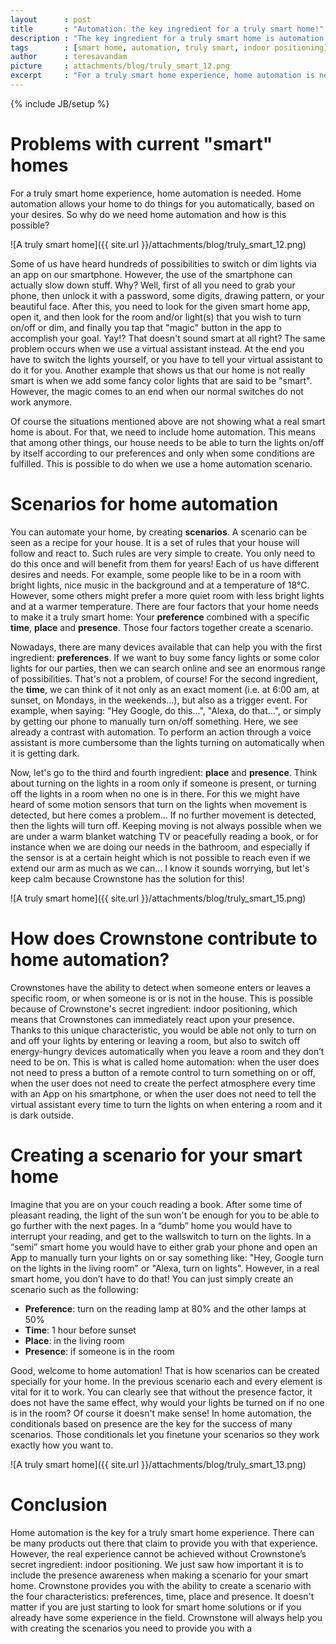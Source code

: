 ```yaml
---
layout      : post
title       : "Automation: the key ingredient for a truly smart home!"
description : "The key ingredient for a truly smart home is automation. Without automation a smart phone is just a remote control. An automated home can react to your presence, as long as it knows where you are. That is why indoor positioning is part of the Crownstone Smart Home solution. Lights go on there where you are, as in the movies."
tags        : [smart home, automation, truly smart, indoor positioning]
author      : teresavandam
picture     : attachments/blog/truly_smart_12.png
excerpt     : "For a truly smart home experience, home automation is needed. Home automation allows your home to do things for you automatically, based on your desires. So why do we need home automation and how is this possible?"
---
```

{% include JB/setup %}

# Problems with current "smart" homes

For a truly smart home experience, home automation is needed.  Home automation allows your home to do things for you automatically, based on your desires. So why do we need home automation and how is this possible?

![A truly smart home]({{ site.url }}/attachments/blog/truly_smart_12.png)

Some of us have heard hundreds of possibilities to switch or dim lights via an app on our smartphone. However, the use of the smartphone can actually slow down stuff. Why? Well, first of all you need to grab your phone, then unlock it with a password, some digits, drawing pattern, or your beautiful face. After this, you need to look for the given smart home app, open it, and then look for the room and/or light(s) that you wish to turn on/off or dim, and finally you tap that "magic" button in the app to accomplish your goal. Yay!? That doesn't sound smart at all right? The same problem occurs when we use a virtual assistant instead. At the end you have to switch the lights yourself, or you have to tell your virtual assistant to do it for you. Another example that shows us that our home is not really smart is when we add some fancy color lights that are said to be "smart". However, the magic comes to an end when our normal switches do not work anymore.

Of course the situations mentioned above are not showing what a real smart home is about. For that, we need to include home automation. This means that among other things, our house needs to be able to turn the lights on/off by itself according to our preferences and only when some conditions are fulfilled. This is possible to do when we use a home automation scenario.

# Scenarios for home automation

You can automate your home, by creating **scenarios**. A scenario can be seen as a recipe for your house. It is a set of rules that your house will follow and react to. Such rules are very simple to create. You only need to do this once and will benefit from them for years! 
Each of us have different desires and needs. For example, some people like to be in a room with bright lights, nice music in the background and at a temperature of 18°C. However, some others might prefer a more quiet room with less bright lights and at a warmer temperature. 
There are four factors that your home needs to make it a truly smart home: Your **preference** combined with a specific **time**, **place** and **presence**. Those four factors together create a scenario. 

Nowadays, there are many devices available that can help you with the first ingredient: **preferences**. If we want to buy some fancy lights or some color lights for our parties, then we can search online and see an enormous range of possibilities. That's not a problem, of course! For the second ingredient, the **time**, we can think of it not only as an exact moment (i.e. at 6:00 am, at sunset, on Mondays, in the weekends...), but also as a trigger event. For example, when saying: "Hey Google, do this...", "Alexa, do that...", or simply by getting our phone to manually turn on/off something. Here, we see already a contrast with automation. To perform an action through a voice assistant is more cumbersome than the lights turning on automatically when it is getting dark.

Now, let's go to the third and fourth ingredient: **place** and **presence**. Think about turning on the lights in a room only if someone is present, or turning off the lights in a room when no one is in there.  For this we might have heard of some motion sensors that turn on the lights when movement is detected, but here comes a problem… If no further movement is detected, then the lights will turn off. Keeping moving  is not always possible when we are under a warm blanket watching TV or peacefully reading a book, or for instance when we are doing our needs in the bathroom, and especially if the sensor is at a certain height which is not possible to reach even if we extend our arm as much as we can... I know it sounds worrying, but let's keep calm because Crownstone has the solution for this!

![A truly smart home]({{ site.url }}/attachments/blog/truly_smart_15.png)

# How does Crownstone contribute to home automation?

Crownstones have the ability to detect when someone enters or leaves a specific room, or when someone is or is not in the house. This is possible because of Crownstone's secret ingredient: indoor positioning, which means that Crownstones can immediately react upon your presence. Thanks to this unique characteristic, you would be able not only to turn on and off your lights by entering or leaving a room, but also to switch off energy-hungry devices automatically when you leave a room and they don’t need to be on.  This is what is called home automation: when the user does not need to press a button of a remote control to turn something on or off, when the user does not need to create the perfect atmosphere every time with an App on his smartphone, or when the user does not need to tell the virtual assistant every time to turn the lights on when entering a room and it is dark outside.

# Creating a scenario for your smart home

Imagine that you are on your couch reading a book. After some time of pleasant reading, the light of the sun won't be enough for you to be able to go further with the next pages. In a “dumb” home  you would have to interrupt your reading, and get to the wallswitch to turn on the lights. In a “semi” smart home you would have to either grab your phone and open an App to manually turn your lights on or say something like: "Hey, Google turn on the lights in the living room" or "Alexa, turn on lights". However, in a real smart home, you don’t have to do that!
You can just simply create an scenario such as the following:

* **Preference**: turn on the reading lamp at 80% and the other lamps at 50%
* **Time**: 1 hour before sunset
* **Place**: in the living room
* **Presence**: if someone is in the room

Good, welcome to home automation! That is how scenarios can be created specially for your home. In the previous scenario each and every element is vital for it to work. You can clearly see that without the presence factor, it does not have the same effect, why would your lights be turned on if no one is in the room? Of course it doesn't make sense!  In home automation, the conditionals based on presence are the key for the success of many scenarios. Those conditionals  let you finetune your scenarios so they work exactly how you want to.

![A truly smart home]({{ site.url }}/attachments/blog/truly_smart_13.png)

# Conclusion

Home automation is the key for a truly smart home experience. There can be many products out there that claim to provide you with that experience. However, the real experience cannot be achieved without Crownstone’s secret ingredient: indoor positioning. We just saw how important it is to include the presence awareness when making a scenario for your smart home. Crownstone provides you with the ability to create a scenario with the four characteristics: preferences, time, place and presence. It doesn't matter if you are just starting to look for smart home solutions or if you already have some experience in the field. Crownstone will always help you with creating the scenarios you need to provide you with a


